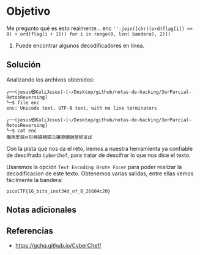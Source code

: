 # Objetivo

Me pregunto qué es esto realmente... enc `''.join([chr((ord(flag[i]) << 8) + ord(flag[i + 1])) for i in range(0, len( bandera), 2)])`
1. Puede encontrar algunos decodificadores en línea.

## Solución

Analizando los archivos obtenidos:

```
┌──(jesus㉿KaliJesus)-[~/Desktop/github/notas-de-hacking/3erParcial-RetosReversing]
└─$ file enc       
enc: Unicode text, UTF-8 text, with no line terminators

┌──(jesus㉿KaliJesus)-[~/Desktop/github/notas-de-hacking/3erParcial-RetosReversing]
└─$ cat enc          
灩捯䍔䙻ㄶ形楴獟楮獴㌴摟潦弸弲㘶㠴挲ぽ 
```

Con la pista que nos da el reto, iremos a nuestra herramienta ya confiable de descifrado `CyberChef`, para tratar de descifrar lo que nos dice el texto.

Usaremos la opción `Text Encoding Brute Focer` para poder realizar la decodificacion de este texto.
Obtenemos varias salidas, entre ellas vemos fácilmente la bandera:

`picoCTF{16_bits_inst34d_of_8_26684c20}`
## Notas adicionales

## Referencias

- https://gchq.github.io/CyberChef/